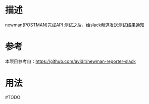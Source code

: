 # 描述
newman(POSTMAN)完成API 测试之后，给slack频道发送测试结果通知

# 参考
本项目参考自：https://github.com/avidit/newman-reporter-slack

# 用法
#TODO
